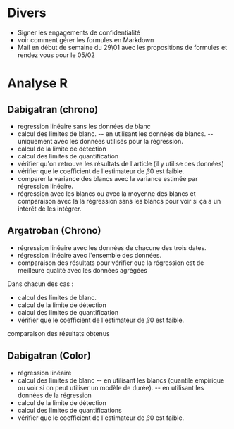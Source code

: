 # Divers
- Signer les engagements de confidentialité
- voir comment gérer les formules en Markdown
- Mail en début de semaine du 29\01 avec les propositions de formules et rendez vous pour le 05/02

# Analyse R
## Dabigatran (chrono)
- regression linéaire sans les données de blanc
- calcul des limites de blanc.
-- en utilisant les données de blancs.
-- uniquement avec les données utilisés pour la régression.
- calcul de la limite de détection
- calcul des limites de quantification
- vérifier qu'on retrouve les résultats de l'article (il y utilise ces données)
- vérifier que le coefficient de l'estimateur de $\beta0$ est faible.
- comparer la variance des blancs avec la variance estimée par régression linéaire.
- régression avec les blancs ou avec la moyenne des blancs et comparaison avec la la régression sans les blancs pour voir si ça a un intérêt de les intégrer.

## Argatroban (Chrono)
- régression linéaire avec les données de chacune des trois dates.
- régression linéaire avec l'ensemble des données.
- comparaison des résultats pour vérifier que la régression est de meilleure qualité avec les données agrégées

Dans chacun des cas :
- calcul des limites de blanc.
- calcul de la limite de détection
- calcul des limites de quantification
- vérifier que le coefficient de l'estimateur de $\beta0$ est faible.

comparaison des résultats obtenus

## Dabigatran (Color)
- régression linéaire
- calcul des limites de blanc 
-- en utilisant les blancs (quantile empirique ou voir si on peut utiliser un modèle de durée).
-- en utilisant les données de la régression
- calcul de la limite de détection
- calcul des limites de quantifications
- vérifier que le coefficient de l'estimateur de $\beta0$ est faible.






